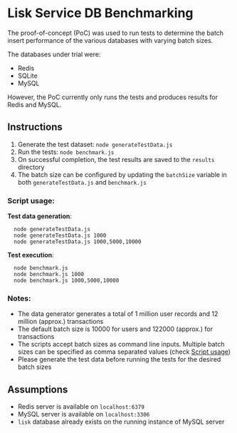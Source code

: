 # Lisk Service DB Benchmarking

The proof-of-concept (PoC) was used to run tests to determine the batch insert performance of the various databases with varying batch sizes.

The databases under trial were:
  - Redis
  - SQLite
  - MySQL

However, the PoC currently only runs the tests and produces results for Redis and MySQL.

## Instructions

  1. Generate the test dataset: `node generateTestData.js`
  2. Run the tests: `node benchmark.js`
  3. On successful completion, the test results are saved to the `results` directory
  4. The batch size can be configured by updating the `batchSize` variable in both `generateTestData.js` and `benchmark.js`

### Script usage:

__Test data generation__:
```
  node generateTestData.js
  node generateTestData.js 1000
  node generateTestData.js 1000,5000,10000
```
__Test execution__:
```
  node benchmark.js
  node benchmark.js 1000
  node benchmark.js 1000,5000,10000
```
### Notes:

  - The data generator generates a total of 1 million user records and 12 million (approx.) transactions
  - The default batch size is 10000 for users and 122000 (approx.) for transactions
  - The scripts accept batch sizes as command line inputs. Multiple batch sizes can be specified as comma separated values (check [Script usage](#script-usage))
  - Please generate the test data before running the tests for the desired batch sizes

## Assumptions

  - Redis server is available on `localhost:6379`
  - MySQL server is available on `localhost:3306`
  - `lisk` database already exists on the running instance of MySQL server
